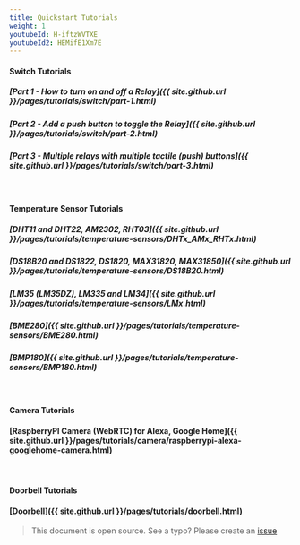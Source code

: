 ```yaml
---
title: Quickstart Tutorials
weight: 1
youtubeId: H-iftzWVTXE
youtubeId2: HEMifE1Xm7E
---
```

 

#### Switch Tutorials

##### [Part 1 - How to turn on and off a Relay]({{ site.github.url }}/pages/tutorials/switch/part-1.html)

##### [Part 2 - Add a push button to toggle the Relay]({{ site.github.url }}/pages/tutorials/switch/part-2.html)

##### [Part 3 - Multiple relays with multiple tactile (push) buttons]({{ site.github.url }}/pages/tutorials/switch/part-3.html)

<br>

#### Temperature Sensor Tutorials

##### [DHT11 and DHT22, AM2302, RHT03]({{ site.github.url }}/pages/tutorials/temperature-sensors/DHTx_AMx_RHTx.html)

##### [DS18B20 and DS1822, DS1820, MAX31820, MAX31850]({{ site.github.url }}/pages/tutorials/temperature-sensors/DS18B20.html)

##### [LM35 (LM35DZ), LM335 and LM34]({{ site.github.url }}/pages/tutorials/temperature-sensors/LMx.html)

##### [BME280]({{ site.github.url }}/pages/tutorials/temperature-sensors/BME280.html)

##### [BMP180]({{ site.github.url }}/pages/tutorials/temperature-sensors/BMP180.html)

<br>

#### Camera Tutorials
#### [RaspberryPI Camera (WebRTC) for Alexa, Google Home]({{ site.github.url }}/pages/tutorials/camera/raspberrypi-alexa-googlehome-camera.html)  

<br>

#### Doorbell Tutorials
#### [Doorbell]({{ site.github.url }}/pages/tutorials/doorbell.html)  

> This document is open source. See a typo? Please create an [issue](https://github.com/sinricpro/help-docs)